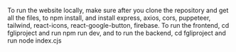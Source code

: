 To run the website locally, make sure after you clone the repository and get all the files, to npm install, and install express, axios, cors, puppeteer, tailwind, react-icons, react-google-button, firebase.
To run the frontend, cd fgliproject and run npm run dev, and to run the backend, cd fgliproject and run node index.cjs
